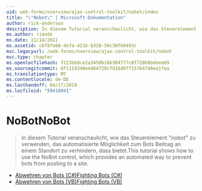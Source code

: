 ```yaml
---
uid: web-forms/overview/ajax-control-toolkit/nobot/index
title: "\"Nobot\" | Microsoft-Dokumentation"
author: rick-anderson
description: In diesem Tutorial veranschaulicht, wie das Steuerelement "nobot" zu verwenden, das automatisierte Möglichkeit zum Bots Beitrag an einem Standort zu verhindern, dass bietet.
ms.author: riande
ms.date: 11/14/2011
ms.assetid: cbf87e68-de7a-4216-b328-50c30f68493c
msc.legacyurl: /web-forms/overview/ajax-control-toolkit/nobot
msc.type: chapter
ms.openlocfilehash: f223bb9ce2a3450b10b304f77c8f728b8bdeea69
ms.sourcegitcommit: 0f1119340e4464720cfd16d0ff15764746ea1fea
ms.translationtype: MT
ms.contentlocale: de-DE
ms.lasthandoff: 04/17/2019
ms.locfileid: "59410941"
---
```

# <a name="nobot"></a><span data-ttu-id="0c0ff-103">NoBot</span><span class="sxs-lookup"><span data-stu-id="0c0ff-103">NoBot</span></span>

> <span data-ttu-id="0c0ff-104">In diesem Tutorial veranschaulicht, wie das Steuerelement "nobot" zu verwenden, das automatisierte Möglichkeit zum Bots Beitrag an einem Standort zu verhindern, dass bietet.</span><span class="sxs-lookup"><span data-stu-id="0c0ff-104">This tutorial shows how to use the NoBot control, which provides an automated way to prevent bots from posting to a site.</span></span>


- [<span data-ttu-id="0c0ff-105">Abwehren von Bots (C#)</span><span class="sxs-lookup"><span data-stu-id="0c0ff-105">Fighting Bots (C#)</span></span>](fighting-bots-cs.md)
- [<span data-ttu-id="0c0ff-106">Abwehren von Bots (VB)</span><span class="sxs-lookup"><span data-stu-id="0c0ff-106">Fighting Bots (VB)</span></span>](fighting-bots-vb.md)
